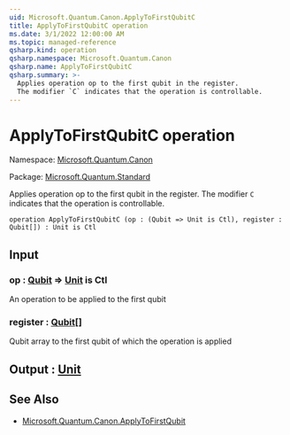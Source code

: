 ```yaml
---
uid: Microsoft.Quantum.Canon.ApplyToFirstQubitC
title: ApplyToFirstQubitC operation
ms.date: 3/1/2022 12:00:00 AM
ms.topic: managed-reference
qsharp.kind: operation
qsharp.namespace: Microsoft.Quantum.Canon
qsharp.name: ApplyToFirstQubitC
qsharp.summary: >-
  Applies operation op to the first qubit in the register.
  The modifier `C` indicates that the operation is controllable.
---
```


# ApplyToFirstQubitC operation

Namespace: [Microsoft.Quantum.Canon](xref:Microsoft.Quantum.Canon)

Package: [Microsoft.Quantum.Standard](https://nuget.org/packages/Microsoft.Quantum.Standard)


Applies operation op to the first qubit in the register.The modifier `C` indicates that the operation is controllable.

```qsharp
operation ApplyToFirstQubitC (op : (Qubit => Unit is Ctl), register : Qubit[]) : Unit is Ctl
```


## Input

### op : [Qubit](xref:microsoft.quantum.qsharp.valueliterals#qubit-literals) => [Unit](xref:microsoft.quantum.qsharp.valueliterals#unit-literal)  is Ctl

An operation to be applied to the first qubit


### register : [Qubit](xref:microsoft.quantum.qsharp.valueliterals#qubit-literals)[]

Qubit array to the first qubit of which the operation is applied



## Output : [Unit](xref:microsoft.quantum.qsharp.valueliterals#unit-literal)



## See Also

- [Microsoft.Quantum.Canon.ApplyToFirstQubit](xref:Microsoft.Quantum.Canon.ApplyToFirstQubit)